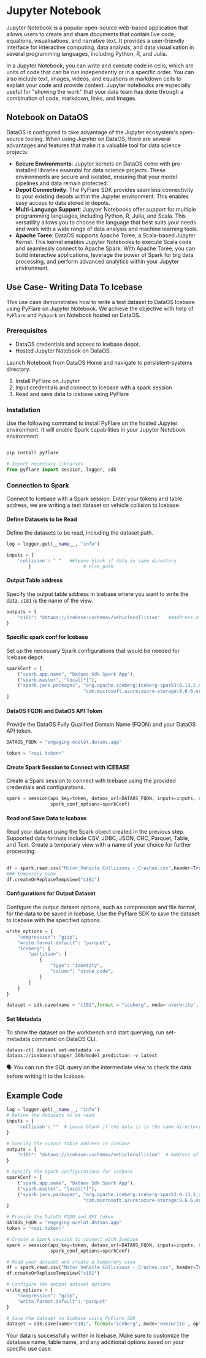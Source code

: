 # Jupyter Notebook

Jupyter Notebook is a popular open-source web-based application that allows users to create and share documents that contain live code, equations, visualisations, and narrative text. It provides a user-friendly interface for interactive computing, data analysis, and data visualisation in several programming languages, including Python, R, and Julia.

In a Jupyter Notebook, you can write and execute code in cells, which are units of code that can be run independently or in a specific order. You can also include text, images, videos, and equations in markdown cells to explain your code and provide context. 
Jupyter notebooks are especially useful for "showing the work" that your data team has done through a combination of code, markdown, links, and images.

## Notebook on DataOS 
DataOS is configured to take advantage of the Jupyter ecosystem's open-source tooling. When using Jupyter on DataOS, there are several advantages and features that make it a valuable tool for data science projects:

- **Secure Environments**: Jupyter kernels on DataOS come with pre-installed libraries essential for data science projects. These environments are secure and isolated, ensuring that your model pipelines and data remain protected. 
- **Depot Connectivity**: The PyFlare SDK provides seamless connectivity to your existing depots within the Jupyter environment. This enables easy access to data stored in depots.
- **Multi-Language Support**: Jupyter Notebooks offer support for multiple programming languages, including Python, R, Julia, and Scala. This versatility allows you to choose the language that best suits your needs and work with a wide range of data analysis and machine learning tools.
- **Apache Toree**: DataOS supports Apache Toree, a Scala-based Jupyter Kernel. This kernel enables Jupyter Notebooks to execute Scala code and seamlessly connect to Apache Spark. With Apache Toree, you can build interactive applications, leverage the power of Spark for big data processing, and perform advanced analytics within your Jupyter environment.


## Use Case- Writing Data To Icebase
This use case demonstrates how to write a test dataset to DataOS Icebase using PyFlare on Jupyter Notebook. We achieve the objective with help of `PyFlare` and `PySpark` on Notebook hosted on DataOS. 

### **Prerequisites**
- DataOS credentials and access to Icebase depot.
- Hosted Jupyter Notebook on DataOS.

Launch Notebook from DataOS Home and navigate to persistent-systems directory.

1. Install PyFlare on Jupyter
2. Input credentials and connect to Icebase with a spark session
3. Read and save data to icebase using PyFlare

### **Installation**

Use the following command to install PyFlare on the hosted Jupyter environment. It will enable Spark capabilities in your Jupyter Notebook environment.

```python

pip install pyflare

# Import necessary libraries
from pyflare import session, logger, sdk
```

### **Connection to Spark**
Connect to Icebase with a Spark session. Enter your tokens and table address, we are writing a test dataset on vehicle collision to Icebase. 

#### **Define Datasets to be Read**
Define the datasets to be read, including the dataset path. 
```python
log = logger.get(__name__, "info")

inputs = {
    'collision': " "   ##leave blank if data in same directory     
		}                   # else path
```
#### **Output Table address**
Specify the output table address in Icebase where you want to write the data. `c181` is the name of the view.
```python
outputs = {
    "c181": "dataos://icebase:<schema>/vehiclecollision"   ##address of table
}
```

#### **Specific spark conf for Icebase**  
Set up the necessary Spark configurations that would be needed for Icebase depot.
```python
sparkConf = [
    ("spark.app.name", "Dataos Sdk Spark App"),
    ("spark.master", "local[*]"),
    ("spark.jars.packages", "org.apache.iceberg:iceberg-spark3:0.13.2,org.apache.spark:spark-sql_2.12:3.3.0,"
                            "com.microsoft.azure:azure-storage:8.6.6,org.apache.hadoop:hadoop-azure:3.3.3")
]
```
#### **DataOS FQDN and DataOS API Token**
Provide the DataOS Fully Qualified Domain Name (FQDN) and your DataOS API token.

```python
DATAOS_FQDN = "engaging-ocelot.dataos.app"

token = "<api token>"
```
#### **Create Spark Session to Connect with ICEBASE**
Create a Spark session to connect with Icebase using the provided credentials and configurations.
```python
spark = session(api_key=token, dataos_url=DATAOS_FQDN, inputs=inputs, outputs=outputs,
                spark_conf_options=sparkConf)
```

#### **Read and Save Data to Icebase**

Read your dataset using the Spark object created in the previous step. Supported data formats include CSV, JDBC, JSON, ORC, Parquet, Table, and Text. Create a temporary view with a name of your choice for further processing.

```python
 
df = spark.read.csv("Motor_Vehicle_Collisions_-_Crashes.csv",header=True)
### temporary view
df.createOrReplaceTempView("c181")
```

#### **Configurations for Output Dataset**

Configure the output dataset options, such as compression and file format, for the data to be saved in Icebase.
Use the PyFlare SDK to save the dataset to Icebase with the specified options.

```python
write_options = {
    "compression": "gzip",
    "write.format.default": "parquet",
    "iceberg": {
        "partition": [
            {
                "type": "identity",
                "column": "state_code",
            }
        ]
    }
}

dataset = sdk.save(name = "c181",format = "iceberg", mode='overwrite', options=write_options)
```
#### **Set Metadata**
To show the dataset on the workbench and start querying, run set-metadata command on DataOS CLI.
```shell
dataos-ctl dataset set-metadata -a dataos://icebase:shopper_360/model_prediction -v latest
```
<aside class="callout">
🗣 You can run the SQL query on the intermediate view to check the data before writing it to the Icabase.
</aside>

## Example Code

```python
log = logger.get(__name__, "info")
# Define the datasets to be read
inputs = {
    'collision': ""  # Leave blank if the data is in the same directory, otherwise provide the path
}

# Specify the output table address in Icebase
outputs = {
    "c181": "dataos://icebase:<schema>/vehiclecollision"  # Address of the table
}

# Specify the Spark configurations for Icebase
sparkConf = [
    ("spark.app.name", "Dataos Sdk Spark App"),
    ("spark.master", "local[*]"),
    ("spark.jars.packages", "org.apache.iceberg:iceberg-spark3:0.13.2,org.apache.spark:spark-sql_2.12:3.3.0,"
                            "com.microsoft.azure:azure-storage:8.6.6,org.apache.hadoop:hadoop-azure:3.3.3")
]

# Provide the DataOS FQDN and API token
DATAOS_FQDN = "engaging-ocelot.dataos.app"
token = "<api token>"

# Create a Spark session to connect with Icebase
spark = session(api_key=token, dataos_url=DATAOS_FQDN, inputs=inputs, outputs=outputs,
                spark_conf_options=sparkConf)

# Read your dataset and create a temporary view
df = spark.read.csv("Motor_Vehicle_Collisions_-_Crashes.csv", header=True)
df.createOrReplaceTempView("c181")

# Configure the output dataset options
write_options = {
    "compression": "gzip",
    "write.format.default": "parquet"
}

# Save the dataset to Icebase using PyFlare SDK
dataset = sdk.save(name="c181", format="iceberg", mode='overwrite', options=write_options)
```
Your data is successfully written in Icebase. Make sure to customize the database name, table name, and any additional options based on your specific use case.